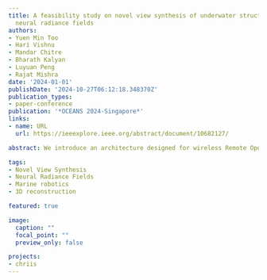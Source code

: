 ```yaml
---
title: A feasibility study on novel view synthesis of underwater structures using
  neural radiance fields
authors:
- Yuen Min Too
- Hari Vishnu
- Mandar Chitre
- Bharath Kalyan
- Luyuan Peng
- Rajat Mishra
date: '2024-01-01'
publishDate: '2024-10-27T06:12:18.348370Z'
publication_types:
- paper-conference
publication: '*OCEANS 2024-Singapore*'
links:
- name: URL
  url: https://ieeexplore.ieee.org/abstract/document/10682127/

abstract: We introduce an architecture designed for wireless Remote Operated Vehicle (ROV) operations during intervention surveys. Using the recent advancements in 3D modeling, visual odometry, video compression, and underwater communication, our approach aims to facilitate fully wireless ROV operations. The proposed architecture comprises several modular blocks, each with versatile applications spanning diverse domains, including multiplayer gaming, remote rover control and video transmission over a low-bandwidth connection. This comprehensive framework signifies progress in ROV operations, replacing the traditional physical tether with a software-defined virtual tether.

tags:
- Novel View Synthesis 
- Neural Radiance Fields
- Marine robotics
- 3D reconstruction

featured: true

image:
  caption: ""
  focal_point: ""
  preview_only: false

projects: 
- chriis
---
```

